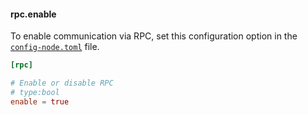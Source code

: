 #### rpc.enable
To enable communication via RPC, set this configuration option in the [`config-node.toml`](../running-a-node/configuration.md#configuration-file-locations) file.

```toml
[rpc]

# Enable or disable RPC
# type:bool
enable = true
```
